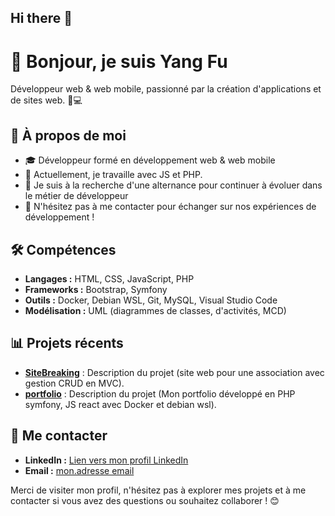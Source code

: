 ## Hi there 👋

# 👋 Bonjour, je suis Yang Fu

Développeur web & web mobile, passionné par la création d'applications et de sites web. 🎨💻

## 🚀 À propos de moi

- 🎓 Développeur formé en développement web & web mobile
- 🌱 Actuellement, je travaille avec JS et PHP.
- 👀 Je suis à la recherche d'une alternance pour continuer à évoluer dans le métier de développeur
- 💬 N'hésitez pas à me contacter pour échanger sur nos expériences de développement !

## 🛠️ Compétences

- **Langages :** HTML, CSS, JavaScript, PHP
- **Frameworks :** Bootstrap, Symfony
- **Outils :** Docker, Debian WSL, Git, MySQL, Visual Studio Code
- **Modélisation :** UML (diagrammes de classes, d'activités, MCD)

## 📊 Projets récents

- **[SiteBreaking](https://github.com/Fu1Yang/SiteBreaking)** : Description du projet (site web pour une association avec gestion CRUD en MVC).
- **[portfolio](https://github.com/Fu1Yang/portfolio)** : Description du projet (Mon portfolio développé en PHP symfony, JS react avec Docker et debian wsl).

## 🤝 Me contacter

- **LinkedIn :** [Lien vers mon profil LinkedIn](https://www.linkedin.com/in/fu-yang-588646243/)
- **Email :** [mon.adresse email](mailto:fu.yang@outlook.fr)

Merci de visiter mon profil, n'hésitez pas à explorer mes projets et à me contacter si vous avez des questions ou souhaitez collaborer ! 😊

